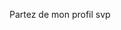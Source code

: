 Partez de mon profil svp

<!---
Semoulette/Semoulette is a ✨ special ✨ repository because its `README.md` (this file) appears on your GitHub profile.
You can click the Preview link to take a look at your changes.
--->
